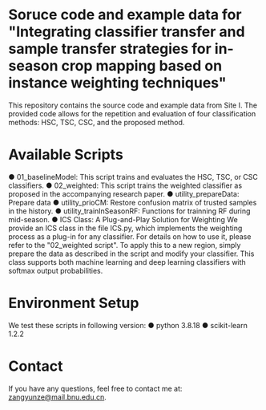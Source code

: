 # Soruce code and example data for "Integrating classifier transfer and sample transfer strategies for in-season crop mapping based on instance weighting techniques"

This repository contains the source code and example data from Site I. The provided code allows for the repetition and evaluation of four classification methods: HSC, TSC, CSC, and the proposed method.

# Available Scripts
● 01_baselineModel: This script trains and evaluates the HSC, TSC, or CSC classifiers.
● 02_weighted: This script trains the weighted classifier as proposed in the accompanying research paper.
● utility_prepareData: Prepare data
● utility_prioCM: Restore confusion matrix of trusted samples in the history. 
● utility_trainInSeasonRF: Functions for trainning RF during mid-season.
● ICS Class: A Plug-and-Play Solution for Weighting
	We provide an ICS class in the file ICS.py, which implements the weighting process as a plug-in for any 	classifier. For details on how to use it, please refer to the "02_weighted script". To apply this to a new 	region, simply prepare the data as described in the script and modify your classifier. This class supports 	both machine learning and deep learning classifiers with softmax output probabilities.

# Environment Setup
We test these scripts in following version:
●  python 3.8.18
●  scikit-learn 1.2.2

# Contact
If you have any questions, feel free to contact me at: zangyunze@mail.bnu.edu.cn.
